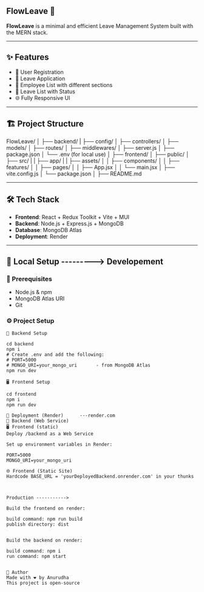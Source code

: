 ##  FlowLeave 📜

**FlowLeave** is a minimal and efficient Leave Management System built with the MERN stack. 

---

## ✨ Features

- 👥 User Registration
- 📝 Leave Application
- 💼 Employee List with different sections
- 📄 Leave List with Status
- 🌐 Fully Responsive UI


---

## 🏗️ Project Structure

FlowLeave/
│
├── backend/
| ├── config/ 
│ ├── controllers/
│ ├── models/
│ ├── routes/
│ ├── middlewares/
│ ├── server.js
│ ├── package.json
│ └── .env (for local use)
│
├── frontend/
│ ├── public/
│ ├── src/
| | ├── app/
| | ├── assets/
│ │ ├── components/
│ │ ├── features/
│ │ ├── pages/
│ │ ├── App.jsx
│ │ └── main.jsx
│ ├── vite.config.js
│ └── package.json
│
├── README.md



---

## 🛠️ Tech Stack

- **Frontend**: React + Redux Toolkit + Vite + MUI
- **Backend**: Node.js + Express.js + MongoDB
- **Database**: MongoDB Atlas
- **Deployment**: Render

---

## 🚧 Local Setup ---------> Developement 

### 🔐 Prerequisites

- Node.js & npm
- MongoDB Atlas URI
- Git

### ⚙️ Project Setup

```
🔗 Backend Setup

cd backend
npm i 
# Create .env and add the following:
# PORT=5000
# MONGO_URI=your_mongo_uri       - from MongoDB Atlas
npm run dev

🖥️ Frontend Setup

cd frontend
npm i
npm run dev

🚀 Deployment (Render)      ---render.com
🔗 Backend (Web Service)
🖥️ Frontend (static)
Deploy /backend as a Web Service

Set up environment variables in Render:

PORT=5000
MONGO_URI=your_mongo_uri

🌐 Frontend (Static Site)
Hardcode BASE_URL = 'yourDeployedBackend.onrender.com' in your thunks



Production ----------->

Build the frontend on render:

build command: npm run build
publish directory: dist


Build the backend on render:

build command: npm i
run command: npm start


🙌 Author
Made with ❤️ by Anurudha
This project is open-source 
